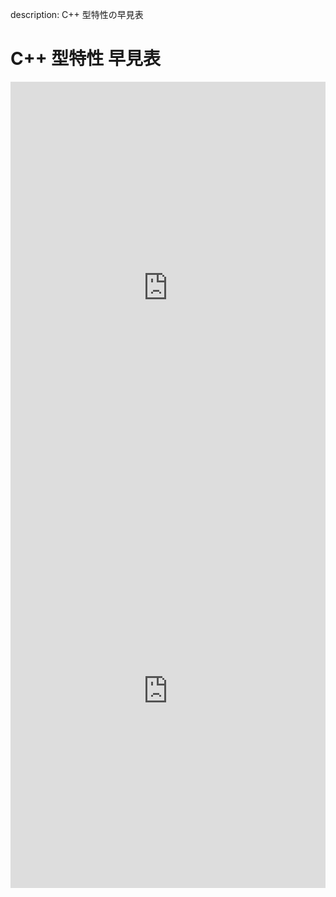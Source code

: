 description: C++ 型特性の早見表

# C++ 型特性 早見表

<iframe width="100%" height="660px" frameborder="0" src="https://docs.google.com/spreadsheets/d/e/2PACX-1vRKQtM54HjzIUlZdEjnuCqC7TXBrdDcD2wueZBzpZ9sdSBzkbaCXcyhn3QqqlKKOXbWjohw60BKVhTi/pubhtml?gid=1114891339&amp;single=true&amp;widget=false&amp;headers=false&amp;chrome=false"></iframe>

<iframe width="100%" height="630px" frameborder="0" src="https://docs.google.com/spreadsheets/d/e/2PACX-1vRKQtM54HjzIUlZdEjnuCqC7TXBrdDcD2wueZBzpZ9sdSBzkbaCXcyhn3QqqlKKOXbWjohw60BKVhTi/pubhtml?gid=1013428783&amp;single=true&amp;widget=false&amp;headers=false&amp;chrome=false"></iframe>

